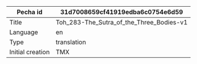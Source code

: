 |Pecha id | 31d7008659cf41919edba6c0754e6d59
| --- | --- 
|Title | Toh_283-The_Sutra_of_the_Three_Bodies-v1 
|Language | en
|Type | translation
|Initial creation | TMX